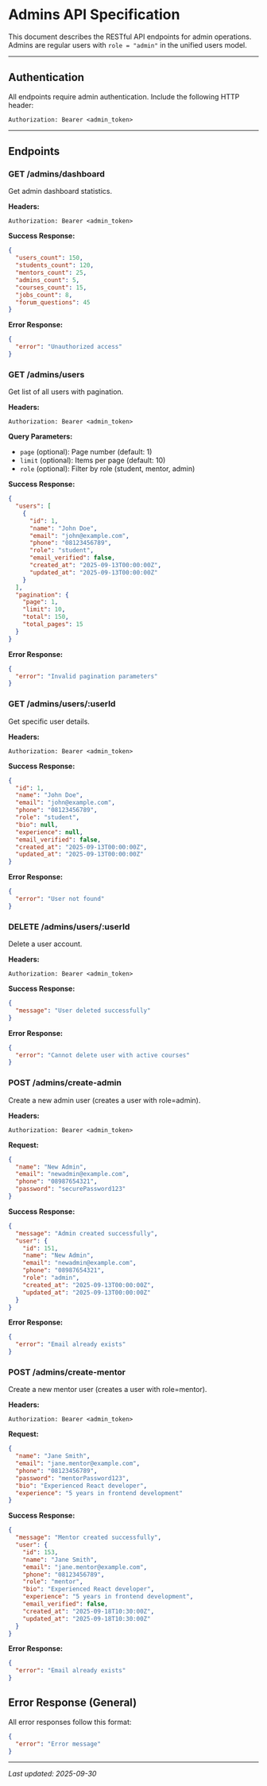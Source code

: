# Admins API Specification

This document describes the RESTful API endpoints for admin operations. Admins are regular users with `role = "admin"` in the unified users model.

---

## Authentication
All endpoints require admin authentication. Include the following HTTP header:

```
Authorization: Bearer <admin_token>
```

---

## Endpoints

### GET /admins/dashboard
Get admin dashboard statistics.

**Headers:**
```
Authorization: Bearer <admin_token>
```

**Success Response:**
```json
{
  "users_count": 150,
  "students_count": 120,
  "mentors_count": 25,
  "admins_count": 5,
  "courses_count": 15,
  "jobs_count": 8,
  "forum_questions": 45
}
```

**Error Response:**
```json
{
  "error": "Unauthorized access"
}
```

### GET /admins/users
Get list of all users with pagination.

**Headers:**
```
Authorization: Bearer <admin_token>
```

**Query Parameters:**
- `page` (optional): Page number (default: 1)
- `limit` (optional): Items per page (default: 10)
- `role` (optional): Filter by role (student, mentor, admin)

**Success Response:**
```json
{
  "users": [
    {
      "id": 1,
      "name": "John Doe",
      "email": "john@example.com",
      "phone": "08123456789",
      "role": "student",
      "email_verified": false,
      "created_at": "2025-09-13T00:00:00Z",
      "updated_at": "2025-09-13T00:00:00Z"
    }
  ],
  "pagination": {
    "page": 1,
    "limit": 10,
    "total": 150,
    "total_pages": 15
  }
}
```

**Error Response:**
```json
{
  "error": "Invalid pagination parameters"
}
```

### GET /admins/users/:userId
Get specific user details.

**Headers:**
```
Authorization: Bearer <admin_token>
```

**Success Response:**
```json
{
  "id": 1,
  "name": "John Doe",
  "email": "john@example.com",
  "phone": "08123456789",
  "role": "student",
  "bio": null,
  "experience": null,
  "email_verified": false,
  "created_at": "2025-09-13T00:00:00Z",
  "updated_at": "2025-09-13T00:00:00Z"
}
```

**Error Response:**
```json
{
  "error": "User not found"
}
```

### DELETE /admins/users/:userId
Delete a user account.

**Headers:**
```
Authorization: Bearer <admin_token>
```

**Success Response:**
```json
{
  "message": "User deleted successfully"
}
```

**Error Response:**
```json
{
  "error": "Cannot delete user with active courses"
}
```

### POST /admins/create-admin
Create a new admin user (creates a user with role=admin).

**Headers:**
```
Authorization: Bearer <admin_token>
```

**Request:**
```json
{
  "name": "New Admin",
  "email": "newadmin@example.com",
  "phone": "08987654321",
  "password": "securePassword123"
}
```

**Success Response:**
```json
{
  "message": "Admin created successfully",
  "user": {
    "id": 151,
    "name": "New Admin",
    "email": "newadmin@example.com",
    "phone": "08987654321",
    "role": "admin",
    "created_at": "2025-09-13T00:00:00Z",
    "updated_at": "2025-09-13T00:00:00Z"
  }
}
```

**Error Response:**
```json
{
  "error": "Email already exists"
}
```

### POST /admins/create-mentor
Create a new mentor user (creates a user with role=mentor).

**Headers:**
```
Authorization: Bearer <admin_token>
```

**Request:**
```json
{
  "name": "Jane Smith",
  "email": "jane.mentor@example.com",
  "phone": "08123456789",
  "password": "mentorPassword123",
  "bio": "Experienced React developer",
  "experience": "5 years in frontend development"
}
```

**Success Response:**
```json
{
  "message": "Mentor created successfully",
  "user": {
    "id": 153,
    "name": "Jane Smith",
    "email": "jane.mentor@example.com",
    "phone": "08123456789",
    "role": "mentor",
    "bio": "Experienced React developer",
    "experience": "5 years in frontend development",
    "email_verified": false,
    "created_at": "2025-09-18T10:30:00Z",
    "updated_at": "2025-09-18T10:30:00Z"
  }
}
```

**Error Response:**
```json
{
  "error": "Email already exists"
}
```

## Error Response (General)
All error responses follow this format:
```json
{
  "error": "Error message"
}
```

---

*Last updated: 2025-09-30*
